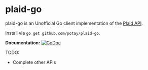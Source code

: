 # plaid-go

plaid-go is an Unofficial Go client implementation of the [Plaid API](https://plaid.com/docs).

Install via `go get github.com/potay/plaid-go`.

**Documentation:** [![GoDoc](https://godoc.org/github.com/potay/plaid-go?status.svg)](https://godoc.org/github.com/potay/plaid-go/plaid)

TODO:
- Complete other APIs
